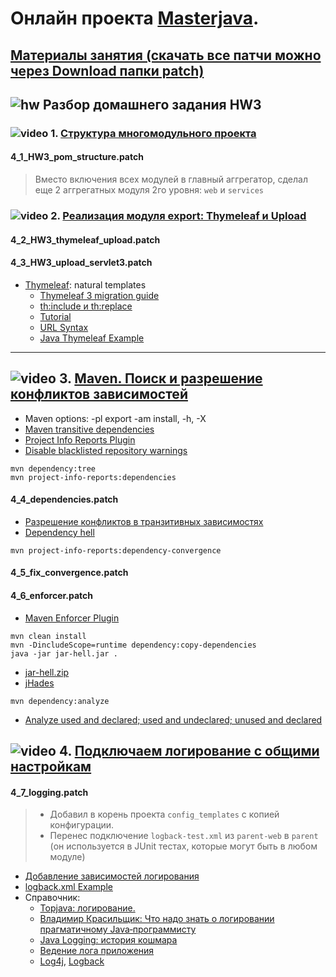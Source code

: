 # Онлайн проекта  <a href="https://github.com/JavaWebinar/masterjava">Masterjava</a>.

## [Материалы занятия (скачать все патчи можно через Download папки patch)](https://drive.google.com/drive/u/0/folders/0B9Ye2auQ_NsFVDNRNHpGU2NmcEk) 

## ![hw](https://cloud.githubusercontent.com/assets/13649199/13672719/09593080-e6e7-11e5-81d1-5cb629c438ca.png) Разбор домашнего задания HW3

### ![video](https://cloud.githubusercontent.com/assets/13649199/13672715/06dbc6ce-e6e7-11e5-81a9-04fbddb9e488.png) 1. <a href="https://drive.google.com/open?id=0B9Ye2auQ_NsFOFFNYzB6VGdma2c">Структура многомодульного проекта</a>
#### 4_1_HW3_pom_structure.patch
> Вместо включения всех модулей в главный аггрегатор, сделал еще 2 аггрегатных модуля 2го уровня: `web` и `services` 

### ![video](https://cloud.githubusercontent.com/assets/13649199/13672715/06dbc6ce-e6e7-11e5-81a9-04fbddb9e488.png) 2. <a href="https://drive.google.com/open?id=0B9Ye2auQ_NsFMHNBcVZ3eHlqblk">Реализация модуля export: Thymeleaf и Upload</a>
#### 4_2_HW3_thymeleaf_upload.patch
#### 4_3_HW3_upload_servlet3.patch

- <a href="http://www.thymeleaf.org/">Thymeleaf</a>:  natural templates
   - <a href="http://www.thymeleaf.org/doc/articles/thymeleaf3migration.html">Thymeleaf 3 migration guide</a>
   - <a href="http://www.thymeleaf.org/doc/articles/layouts.html">th:include и th:replace</a>
   - <a href="http://www.thymeleaf.org/doc/tutorials/3.0/usingthymeleaf.html#conditional-expressions">Tutorial</a>
   - <a href="http://www.thymeleaf.org/doc/articles/standardurlsyntax.html">URL Syntax</a>
   - <a href="http://www.concretepage.com/thymeleaf/java-thymeleaf-example-getting-started-with-thymeleaf">Java Thymeleaf Example</a>

----------------
## ![video](https://cloud.githubusercontent.com/assets/13649199/13672715/06dbc6ce-e6e7-11e5-81a9-04fbddb9e488.png) 3. [Maven. Поиск и разрешение конфликтов зависимостей](https://drive.google.com/file/d/0B9Ye2auQ_NsFbFFpWWFzRWE3ekU)
- Maven options: -pl export -am install, -h, -X
- <a href="https://maven.apache.org/guides/introduction/introduction-to-dependency-mechanism.html">Maven transitive dependencies</a>
- <a href="https://maven.apache.org/components/plugins/maven-project-info-reports-plugin/">Project Info Reports Plugin</a>
- <a href="http://stackoverflow.com/questions/28098566/maven-site-warning-the-repository-url-https-maven-repository-dev-java-net-no/40040093#40040093">Disable blacklisted repository warnings</a>
```
mvn dependency:tree
mvn project-info-reports:dependencies
```
#### 4_4_dependencies.patch

- <a href="https://habrahabr.ru/company/jugru/blog/191246/">Разрешение конфликтов в транзитивных зависимостях</a>
- <a href="https://ru.wikipedia.org/wiki/Dependency_hell">Dependency hell</a>
```
mvn project-info-reports:dependency-convergence
```
#### 4_5_fix_convergence.patch
#### 4_6_enforcer.patch
- <a href="http://maven.apache.org/enforcer/maven-enforcer-plugin/">Maven Enforcer Plugin</a>
```
mvn clean install
mvn -DincludeScope=runtime dependency:copy-dependencies
java -jar jar-hell.jar . 
```
- <a href="https://storage.googleapis.com/google-code-archive-downloads/v2/code.google.com/javaway/jar-hell.zip">jar-hell.zip</a>
- <a href="http://jhades.github.io/">jHades</a>
```
mvn dependency:analyze
```
- <a href="https://maven.apache.org/plugins/maven-dependency-plugin/analyze-mojo.html">Analyze used and declared; used and undeclared; unused and declared</a>

## ![video](https://cloud.githubusercontent.com/assets/13649199/13672715/06dbc6ce-e6e7-11e5-81a9-04fbddb9e488.png) 4. <a href="https://drive.google.com/open?id=0B9Ye2auQ_NsFSTR0cTl4NjE1OEE">Подключаем логирование с общими настройкам</a>
#### 4_7_logging.patch
> - Добавил в корень проекта `config_templates` с копией конфигурации.
> - Перенес подключение `logback-test.xml` из `parent-web` в `parent` (он используется в JUnit тестах, которые могут быть в любом модуле)


- <a href="http://www.slf4j.org/legacy.html">Добавление зависимостей логирования</a>
- <a href="https://www.mkyong.com/logging/logback-xml-example">logback.xml Example</a>
- Справочник:
  - <a href="https://drive.google.com/open?id=0B9Ye2auQ_NsFaTdYUnpLNFFUeXM">Topjava: логирование.</a>
  - <a href="https://www.youtube.com/watch?v=j-i3NQiKbcc">Владимир Красильщик: Что надо знать о логировании прагматичному Java‑программисту</a>  
  - <a href="http://habrahabr.ru/post/113145/">Java Logging: история кошмара</a>
  - <a href="http://skipy.ru/useful/logging.html">Ведение лога приложения</a>
  - <a href="http://logging.apache.org/log4j/2.x/index.html">Log4j</a>, <a href="http://logback.qos.ch/">Logback</a>
